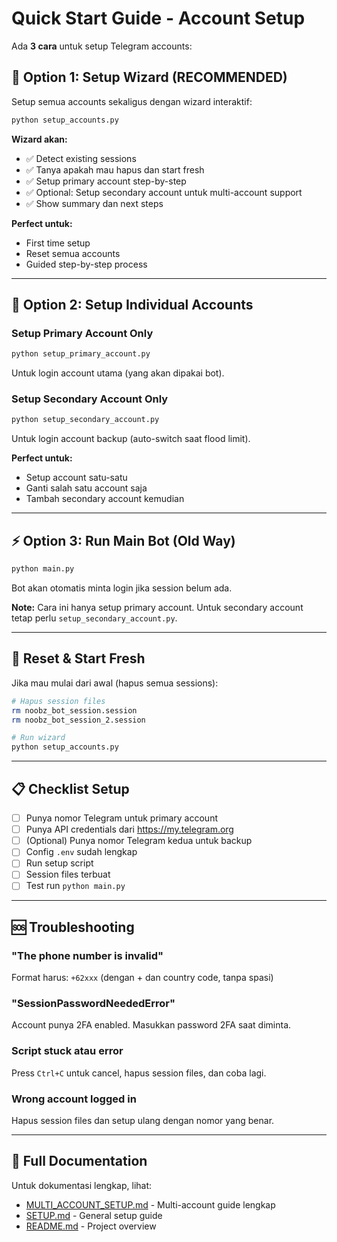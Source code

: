 # Quick Start Guide - Account Setup

Ada **3 cara** untuk setup Telegram accounts:

## 🚀 Option 1: Setup Wizard (RECOMMENDED)

Setup semua accounts sekaligus dengan wizard interaktif:

```bash
python setup_accounts.py
```

**Wizard akan:**
- ✅ Detect existing sessions
- ✅ Tanya apakah mau hapus dan start fresh
- ✅ Setup primary account step-by-step
- ✅ Optional: Setup secondary account untuk multi-account support
- ✅ Show summary dan next steps

**Perfect untuk:**
- First time setup
- Reset semua accounts
- Guided step-by-step process

---

## 📱 Option 2: Setup Individual Accounts

### Setup Primary Account Only

```bash
python setup_primary_account.py
```

Untuk login account utama (yang akan dipakai bot).

### Setup Secondary Account Only

```bash
python setup_secondary_account.py
```

Untuk login account backup (auto-switch saat flood limit).

**Perfect untuk:**
- Setup account satu-satu
- Ganti salah satu account saja
- Tambah secondary account kemudian

---

## ⚡ Option 3: Run Main Bot (Old Way)

```bash
python main.py
```

Bot akan otomatis minta login jika session belum ada.

**Note:** Cara ini hanya setup primary account. Untuk secondary account tetap perlu `setup_secondary_account.py`.

---

## 🔄 Reset & Start Fresh

Jika mau mulai dari awal (hapus semua sessions):

```bash
# Hapus session files
rm noobz_bot_session.session
rm noobz_bot_session_2.session

# Run wizard
python setup_accounts.py
```

---

## 📋 Checklist Setup

- [ ] Punya nomor Telegram untuk primary account
- [ ] Punya API credentials dari https://my.telegram.org
- [ ] (Optional) Punya nomor Telegram kedua untuk backup
- [ ] Config `.env` sudah lengkap
- [ ] Run setup script
- [ ] Session files terbuat
- [ ] Test run `python main.py`

---

## 🆘 Troubleshooting

### "The phone number is invalid"
Format harus: `+62xxx` (dengan + dan country code, tanpa spasi)

### "SessionPasswordNeededError"
Account punya 2FA enabled. Masukkan password 2FA saat diminta.

### Script stuck atau error
Press `Ctrl+C` untuk cancel, hapus session files, dan coba lagi.

### Wrong account logged in
Hapus session files dan setup ulang dengan nomor yang benar.

---

## 📖 Full Documentation

Untuk dokumentasi lengkap, lihat:
- [MULTI_ACCOUNT_SETUP.md](MULTI_ACCOUNT_SETUP.md) - Multi-account guide lengkap
- [SETUP.md](SETUP.md) - General setup guide
- [README.md](README.md) - Project overview
